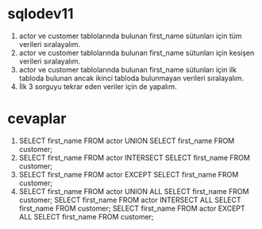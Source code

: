 # sqlodev11

1. actor ve customer tablolarında bulunan first_name sütunları için tüm verileri sıralayalım.
2. actor ve customer tablolarında bulunan first_name sütunları için kesişen verileri sıralayalım.
3. actor ve customer tablolarında bulunan first_name sütunları için ilk tabloda bulunan ancak ikinci tabloda bulunmayan verileri sıralayalım.
4. İlk 3 sorguyu tekrar eden veriler için de yapalım.
# cevaplar

1. SELECT first_name FROM actor
UNION
SELECT first_name FROM customer;
2. SELECT first_name FROM actor
INTERSECT
SELECT first_name FROM customer;
3. SELECT first_name FROM actor
EXCEPT
SELECT first_name FROM customer;
4. SELECT first_name FROM actor
UNION ALL
SELECT first_name FROM customer;
SELECT first_name FROM actor
INTERSECT ALL
SELECT first_name FROM customer;
SELECT first_name FROM actor
EXCEPT ALL
SELECT first_name FROM customer;
